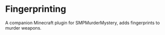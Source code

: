 # Fingerprinting
A companion Minecraft plugin for SMPMurderMystery, adds fingerprints to murder weapons.
